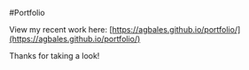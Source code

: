 #Portfolio

View my recent work here: [https://agbales.github.io/portfolio/](https://agbales.github.io/portfolio/)

Thanks for taking a look!
